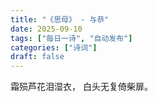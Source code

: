 ```yaml
---
title: "《思母》 - 与恭"
date: 2025-09-10
tags: ["每日一诗", "自动发布"]
categories: ["诗词"]
draft: false
---
```


霜殒芦花泪湿衣，
白头无复倚柴扉。

